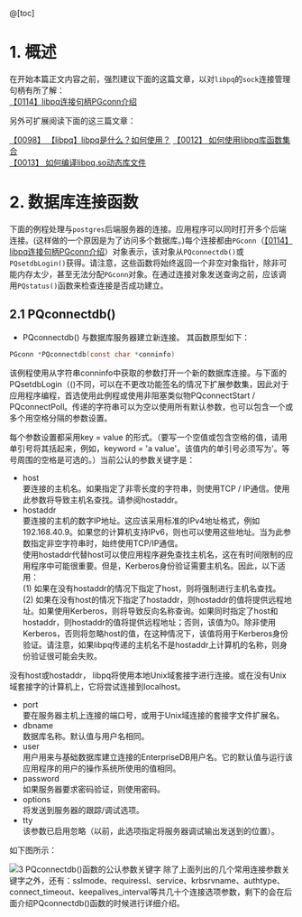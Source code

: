 
@[toc]

# 1. 概述
在开始本篇正文内容之前，强烈建议下面的这篇文章，以对`libpq`的`sock`连接管理句柄有所了解：  
[【0114】libpq连接句柄PGconn介绍](https://blog.csdn.net/lixiaogang_theanswer/article/details/126333526?spm=1001.2014.3001.5501)

另外可扩展阅读下面的这三篇文章：

[【0098】 【libpq】libpq是什么？如何使用？](https://blog.csdn.net/lixiaogang_theanswer/article/details/124942320?spm=1001.2014.3001.5501) 
[【0012】  如何使用libpq库函数集合](https://blog.csdn.net/lixiaogang_theanswer/article/details/115115348?ops_request_misc=%257B%2522request%255Fid%2522%253A%2522166046745916781432945312%2522%252C%2522scm%2522%253A%252220140713.130102334.pc%255Fblog.%2522%257D&request_id=166046745916781432945312&biz_id=0&utm_medium=distribute.pc_search_result.none-task-blog-2~blog~first_rank_ecpm_v1~rank_v31_ecpm-2-115115348-null-null.nonecase&utm_term=libpq&spm=1018.2226.3001.4450)  
[【0013】   如何编译libpq.so动态库文件](https://blog.csdn.net/lixiaogang_theanswer/article/details/115307945?ops_request_misc=%257B%2522request%255Fid%2522%253A%2522166046745916781432945312%2522%252C%2522scm%2522%253A%252220140713.130102334.pc%255Fblog.%2522%257D&request_id=166046745916781432945312&biz_id=0&utm_medium=distribute.pc_search_result.none-task-blog-2~blog~first_rank_ecpm_v1~rank_v31_ecpm-3-115307945-null-null.nonecase&utm_term=libpq&spm=1018.2226.3001.4450)  

# 2.  数据库连接函数
下面的例程处理与`postgres`后端服务器的连接。应用程序可以同时打开多个后端连接。(这样做的一个原因是为了访问多个数据库。)每个连接都由`PGconn`（[【0114】libpq连接句柄PGconn介绍](https://blog.csdn.net/lixiaogang_theanswer/article/details/126333526?spm=1001.2014.3001.5501)）对象表示，该对象从`PQconnectdb()`或`PQsetdbLogin()`获得。请注意，这些函数将始终返回一个非空对象指针，除非可能内存太少，甚至无法分配`PGconn`对象。在通过连接对象发送查询之前，应该调用`PQstatus()`函数来检查连接是否成功建立。

## 2.1 PQconnectdb()
- PQconnectdb() 与数据库服务器建立新连接。 
其函数原型如下：
```c
PGconn *PQconnectdb(const char *conninfo)
``` 
该例程使用从字符串conninfo中获取的参数打开一个新的数据库连接。与下面的PQsetdbLogin（()不同，可以在不更改功能签名的情况下扩展参数集，因此对于应用程序编程，首选使用此例程或使用非阻塞类似物PQconnectStart / PQconnectPoll。传递的字符串可以为空以使用所有默认参数，也可以包含一个或多个用空格分隔的参数设置。

每个参数设置都采用key = value 的形式。（要写一个空值或包含空格的值，请用单引号将其括起来，例如，keyword = 'a value'。该值内的单引号必须写为\'。等号周围的空格是可选的。）当前公认的参数关键字是：  

- host  
要连接的主机名。如果指定了非零长度的字符串，则使用TCP / IP通信。使用此参数将导致主机名查找。请参阅hostaddr。
- hostaddr  
要连接的主机的数字IP地址。这应该采用标准的IPv4地址格式，例如192.168.40.9。如果您的计算机支持IPv6，则也可以使用这些地址。当为此参数指定非空字符串时，始终使用TCP/IP通信。  
使用hostaddr代替host可以使应用程序避免查找主机名，这在有时间限制的应用程序中可能很重要。但是，Kerberos身份验证需要主机名。因此，以下适用：  
(1) 如果在没有hostaddr的情况下指定了host，则将强制进行主机名查找。   
(2) 如果在没有host的情况下指定了hostaddr，则hostaddr的值将提供远程地址。如果使用Kerberos，则将导致反向名称查询。如果同时指定了host和hostaddr，则hostaddr的值将提供远程地址；否则，该值为0。除非使用Kerberos，否则将忽略host的值，在这种情况下，该值将用于Kerberos身份验证。请注意，如果libpq传递的主机名不是hostaddr上计算机的名称，则身份验证很可能会失败。

没有host或hostaddr， libpq将使用本地Unix域套接字进行连接。或在没有Unix域套接字的计算机上，它将尝试连接到localhost。

- port  
要在服务器主机上连接的端口号，或用于Unix域连接的套接字文件扩展名。   
- dbname  
数据库名称。默认值与用户名相同。 
- user   
用户用来与基础数据库建立连接的EnterpriseDB用户名。它的默认值与运行该应用程序的用户的操作系统所使用的值相同。
- password  
如果服务器要求密码验证，则使用密码。
- options  
将发送到服务器的跟踪/调试选项。
- tty  
该参数已启用忽略（以前，此选项指定将服务器调试输出发送到的位置）。

如下图所示：

![3  PQconnectdb()函数的公认参数关键字](https://user-images.githubusercontent.com/63132178/185537883-1455d535-230b-45f0-a5f8-64b19f2aed46.png)
除了上面列出的几个常用连接参数关键字之外，还有：sslmode、requiressl、service、krbsrvname、authtype、connect_timeout、keepalives_interval等共几十个连接选项参数，剩下的会在后面介绍PQconnectdb()函数的时候进行详细介绍。



